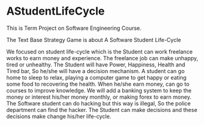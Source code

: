 # AStudentLifeCycle

This is Term Project on Software Engineering Course.

The Text Base Strategy Game is about A Software Student Life-Cycle

We focused on student life-cycle which is the Student can work freelance works to earn money and experience. 
The freelance job can make unhappy, tired or unhealthy. The Student will have Power, Happiness, 
Health and Tired bar, So he/she will have a decision mechanism. A student can go home to sleep to relax, 
playing a computer game to get happy or eating some food to recovering the health. When he/she earn money, 
can go to courses to improve knowledge. We will add a banking system to keep the money or interest his/her 
money monthly, or making forex to earn money. The Software student can do hacking but this way is illegal, 
So the police department can find the hacker. The Student can make decisions and these decisions make change his/her life-cycle.

